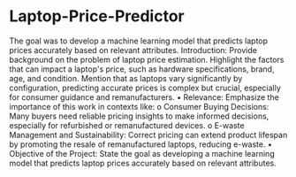 # Laptop-Price-Predictor
The goal was to  develop a machine learning model  that predicts laptop prices accurately based on relevant attributes. 
Introduction: Provide background on the problem of laptop price estimation. 
Highlight the factors that can impact a laptop's price, such as hardware 
specifications, brand, age, and condition. Mention that as laptops vary significantly 
by configuration, predicting accurate prices is complex but crucial, especially for 
consumer guidance and remanufacturers. 
• Relevance: Emphasize the importance of this work in contexts like: 
o Consumer Buying Decisions: Many buyers need reliable pricing insights to 
make informed decisions, especially for refurbished or remanufactured 
devices. 
o E-waste Management and Sustainability: Correct pricing can extend 
product lifespan by promoting the resale of remanufactured laptops, 
reducing e-waste. 
• Objective of the Project: State the goal as developing a machine learning model 
that predicts laptop prices accurately based on relevant attributes.
